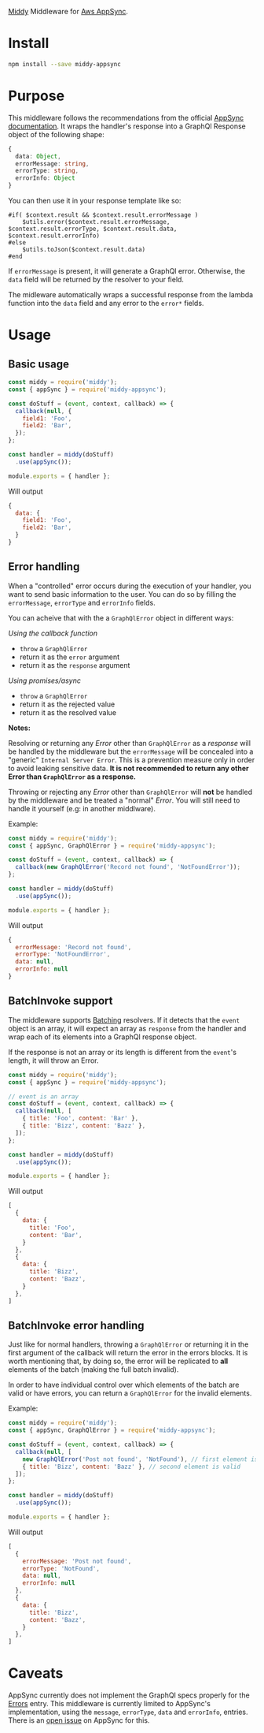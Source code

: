 [Middy](http://middy.js.org/) Middleware for [Aws AppSync](https://aws.amazon.com/appsync/).

# Install

````bash
npm install --save middy-appsync
````

# Purpose

This middleware follows the recommendations from the official [AppSync documentation](https://docs.aws.amazon.com/appsync/latest/devguide/tutorial-lambda-resolvers.html#returning-individual-errors).
It wraps the handler's response into a GraphQl Response object of the following shape:

````ts
{
  data: Object,
  errorMessage: string,
  errorType: string,
  errorInfo: Object
}
````

You can then use it in your response template like so:

````velocity
#if( $context.result && $context.result.errorMessage )
    $utils.error($context.result.errorMessage, $context.result.errorType, $context.result.data, $context.result.errorInfo)
#else
    $utils.toJson($context.result.data)
#end
````

If `errorMessage` is present, it will generate a GraphQl error.
Otherwise, the `data` field will be returned by the resolver to your field.

The midleware automatically wraps a successful response from the lambda function into the `data` field and any error to the `error*` fields.

# Usage

## Basic usage

````js
const middy = require('middy');
const { appSync } = require('middy-appsync');

const doStuff = (event, context, callback) => {
  callback(null, {
    field1: 'Foo',
    field2: 'Bar',
  });
};

const handler = middy(doStuff)
  .use(appSync());

module.exports = { handler };
````

Will output

````js
{
  data: {
    field1: 'Foo',
    field2: 'Bar',
  }
}
````

## Error handling

When a "controlled" error occurs during the execution of your handler, you want to send basic information to the user. You can do so by filling the `errorMessage`, `errorType` and `errorInfo` fields.

You can acheive that with the a `GraphQlError` object in different ways:

*Using the callback function*
- `throw` a `GraphQlError`
- return it as the `error` argument
- return it as the `response` argument

*Using promises/async*
- `throw` a `GraphQlError`
- return it as the rejected value
- return it as the resolved value

**Notes:**

Resolving or returning any *Error* other than `GraphQlError` as a *response* will be handled by the middleware but the `errorMessage` will be concealed into a "generic" `Internal Server Error`. This is a prevention measure only in order to avoid leaking sensitive data. **It is not recommended to return any other Error than `GraphQlError` as a response.**

Throwing or rejecting any *Error* other than `GraphQlError` will **not** be handled by the middleware and be treated a "normal" *Error*. You will still need to handle it yourself (e.g: in another middlware).

Example:

````js
const middy = require('middy');
const { appSync, GraphQlError } = require('middy-appsync');

const doStuff = (event, context, callback) => {
  callback(new GraphQlError('Record not found', 'NotFoundError'));
};

const handler = middy(doStuff)
  .use(appSync());

module.exports = { handler };
````

Will output

````js
{
  errorMessage: 'Record not found',
  errorType: 'NotFoundError',
  data: null,
  errorInfo: null
}
````

## BatchInvoke support

The middleware supports [Batching](https://docs.aws.amazon.com/appsync/latest/devguide/tutorial-lambda-resolvers.html#advanced-use-case-batching) resolvers. If it detects that
the `event` object is an array, it will expect an array as `response` from the handler and
wrap each of its elements into a GraphQl response object.

If the response is not an array or its length is different from the `event`'s length, it will throw an Error.

````js
const middy = require('middy');
const { appSync } = require('middy-appsync');

// event is an array
const doStuff = (event, context, callback) => {
  callback(null, [
    { title: 'Foo', content: 'Bar' },
    { title: 'Bizz', content: 'Bazz' },
  ]);
};

const handler = middy(doStuff)
  .use(appSync());

module.exports = { handler };
````

Will output

````js
[
  {
    data: {
      title: 'Foo',
      content: 'Bar',
    }
  },
  {
    data: {
      title: 'Bizz',
      content: 'Bazz',
    }
  },
]
````

## BatchInvoke error handling

Just like for normal handlers, throwing a `GraphQlError` or returning it in the first argument of the callback will return the error in the errors blocks. It is worth mentioning that, by doing so, the error will be replicated to **all** elements of the batch (making the full batch invalid).

In order to have individual control over which elements of the batch are valid or have errors, you can return a `GraphQlError` for the invalid elements.

Example:

````js
const middy = require('middy');
const { appSync, GraphQlError } = require('middy-appsync');

const doStuff = (event, context, callback) => {
  callback(null, [
    new GraphQlError('Post not found', 'NotFound'), // first element is Invalid
    { title: 'Bizz', content: 'Bazz' }, // second element is valid
  ]);
};

const handler = middy(doStuff)
  .use(appSync());

module.exports = { handler };
````

Will output

````js
[
  {
    errorMessage: 'Post not found',
    errorType: 'NotFound',
    data: null,
    errorInfo: null
  },
  {
    data: {
      title: 'Bizz',
      content: 'Bazz',
    }
  },
]
````

# Caveats

AppSync currently does not implement the GraphQl specs properly for the [Errors](https://graphql.github.io/graphql-spec/June2018/#sec-Errors) entry.
This middleware is currently limited to AppSync's implementation, using the `message`, `errorType`, `data` and `errorInfo`, entries.
There is an [open issue](https://github.com/aws/aws-appsync-community/issues/71) on AppSync for this.
